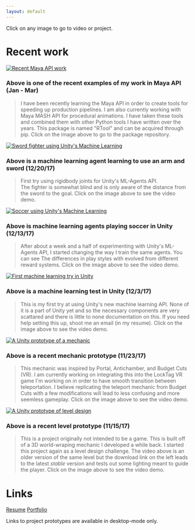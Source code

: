```yaml
---
layout: default
---
```

Click on any image to go to video or project.

# Recent work

[![Recent Maya API work](https://drive.google.com/uc?export=download&id=1y0Jwi5O0aKMcEuwnlbSxSkAwnvRNeoNF)](http://github.com/RonNofar/RToolPackage)

### Above is one of the recent examples of my work in Maya API (Jan - Mar)

> I have been recently learning the Maya API in order to create tools for speeding up production pipelines. 
> I am also currently working with Maya MASH API for procedural animations.
> I have taken these tools and combined them with other Python tools I have written over the years. 
> This package is named "RTool" and can be acquired through pip.
> Click on the image above to go to the package repository.

[![Sword fighter using Unity's Machine Learning](https://img.youtube.com/vi/aI7Ox99FL5k&t/0.jpg)](https://www.youtube.com/watch?v=aI7Ox99FL5k&t)

### Above is a machine learning agent learning to use an arm and sword (12/20/17)

> First try using rigidbody joints for Unity's ML-Agents API.  
> The fighter is somewhat blind and is only aware of the distance from the sword to the goal.
> Click on the image above to see the video demo.

[![Soccer using Unity's Machine Learning](https://img.youtube.com/vi/xaBPT9u0imw/0.jpg)](https://www.youtube.com/watch?v=xaBPT9u0imw)

### Above is machine learning agents playing soccer in Unity (12/13/17)

> After about a week and a half of experimenting with Unity's ML-Agents API, I started changing the way I train the same agents.
> You can see The differences in play styles with evolved from different reward systems.
> Click on the image above to see the video demo.

[![First machine learning try in Unity](https://img.youtube.com/vi/75ecS3_3bAQ/0.jpg)](https://www.youtube.com/watch?v=75ecS3_3bAQ)

### Above is a machine learning test in Unity (12/3/17)

> This is my first try at using Unity's new machine learning API. None of it is a part of Unity yet and so the necessary components are very scattared and there is little to none documentation on this.
> If you need help setting this up, shoot me an email (in my resume).
> Click on the image above to see the video demo.

[![A Unity prototype of a mechanic](https://img.youtube.com/vi/kB-inekeAoQ/0.jpg)](https://www.youtube.com/watch?v=kB-inekeAoQ)

### Above is a recent mechanic prototype (11/23/17)

> This mechanic was inspired by Portal, Antichamber, and Budget Cuts (VR). I am currently working on integrating this into the LockTag VR game I'm working on in order to have smooth transition between teleportation.
> I believe replicating the teleport mechanic from Budget Cuts with a few modifications will lead to less confusing and more seemless gameplay.
> Click on the image above to see the video demo.

[![A Unity prototype of level design](https://img.youtube.com/vi/fmQHXP3qq_c/0.jpg)](https://www.youtube.com/watch?v=fmQHXP3qq_c)

### Above is a recent level prototype (11/15/17)

> This is a project originally not intended to be a game. This is built off of a 3D world-wraping mechanic I developed a while back. I started this project again as a level design challenge.
> The video above is an older version of the same level but the download link on the left leads to the latest _stable_ version and tests out some lighting meant to guide the player.
> Click on the image above to see the video demo.

# Links

[Resume](https://docs.wixstatic.com/ugd/4d06fa_888e4ca88c8141178955f270f481436c.pdf)
[Portfolio](https://ronnofar2.wixsite.com/portfolio)

Links to project prototypes are available in desktop-mode only.

